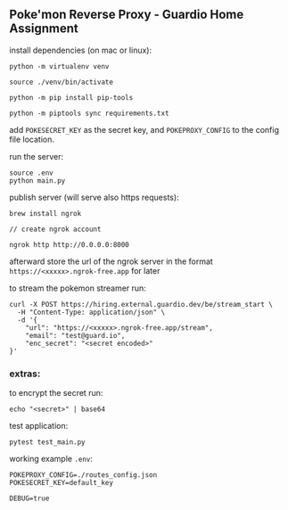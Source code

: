 ## Poke'mon Reverse Proxy - Guardio Home Assignment

install dependencies (on mac or linux): 
```
python -m virtualenv venv

source ./venv/bin/activate

python -m pip install pip-tools

python -m piptools sync requirements.txt 
```

add `POKESECRET_KEY` as the secret key, and `POKEPROXY_CONFIG` to the config file location.

run the server:
```
source .env
python main.py
```


publish server (will serve also https requests): 
```
brew install ngrok

// create ngrok account 

ngrok http http://0.0.0.0:8000
```

afterward store the url of the ngrok server in the format  `https://<xxxxx>.ngrok-free.app` for later

to stream the pokemon streamer run:
```
curl -X POST https://hiring.external.guardio.dev/be/stream_start \
  -H "Content-Type: application/json" \
  -d '{
    "url": "https://<xxxxx>.ngrok-free.app/stream",
    "email": "test@guard.io",
    "enc_secret": "<secret encoded>" 
}'
```


### extras: 
to encrypt the secret run:
```
echo "<secret>" | base64 
```

test application:
```
pytest test_main.py
```

working example `.env`: 
```
POKEPROXY_CONFIG=./routes_config.json
POKESECRET_KEY=default_key

DEBUG=true
```